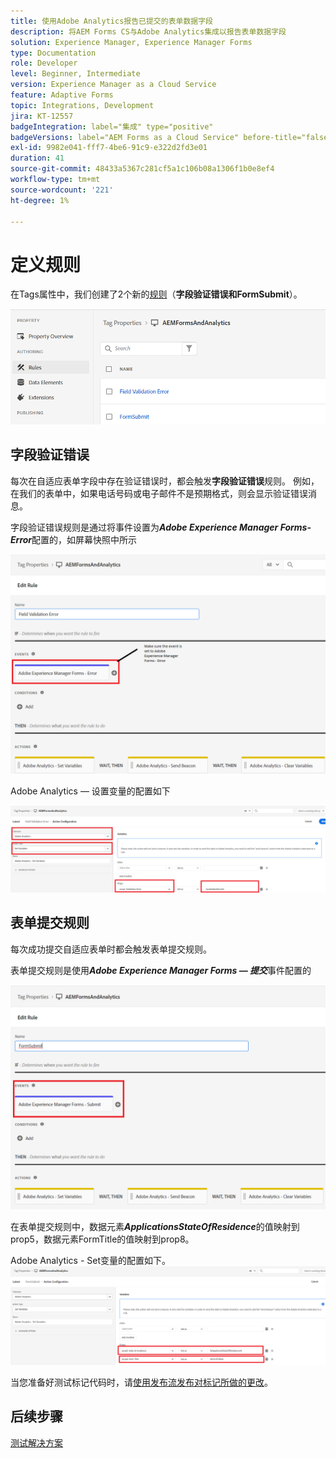 ```yaml
---
title: 使用Adobe Analytics报告已提交的表单数据字段
description: 将AEM Forms CS与Adobe Analytics集成以报告表单数据字段
solution: Experience Manager, Experience Manager Forms
type: Documentation
role: Developer
level: Beginner, Intermediate
version: Experience Manager as a Cloud Service
feature: Adaptive Forms
topic: Integrations, Development
jira: KT-12557
badgeIntegration: label="集成" type="positive"
badgeVersions: label="AEM Forms as a Cloud Service" before-title="false"
exl-id: 9982e041-fff7-4be6-91c9-e322d2fd3e01
duration: 41
source-git-commit: 48433a5367c281cf5a1c106b08a1306f1b0e8ef4
workflow-type: tm+mt
source-wordcount: '221'
ht-degree: 1%

---
```


# 定义规则

在Tags属性中，我们创建了2个新的[规则](https://experienceleague.adobe.com/docs/platform-learn/implement-in-websites/configure-tags/add-data-elements-rules.html?lang=zh-Hans)（**字段验证错误和FormSubmit**）。

![自适应表单](assets/rules.png)


## 字段验证错误

每次在自适应表单字段中存在验证错误时，都会触发&#x200B;**字段验证错误**&#x200B;规则。 例如，在我们的表单中，如果电话号码或电子邮件不是预期格式，则会显示验证错误消息。

字段验证错误规则是通过将事件设置为&#x200B;_&#x200B;**Adobe Experience Manager Forms-Error**&#x200B;_&#x200B;配置的，如屏幕快照中所示



![申请人 — 国家 — 居住地](assets/field_validation_error_rule.png)

Adobe Analytics — 设置变量的配置如下

![设置操作](assets/field_validation_action_rule.png)

## 表单提交规则

每次成功提交自适应表单时都会触发表单提交规则。

表单提交规则是使用&#x200B;_&#x200B;**Adobe Experience Manager Forms — 提交**&#x200B;_&#x200B;事件配置的

![表单提交规则](assets/form-submit-rule.png)

在表单提交规则中，数据元素&#x200B;_&#x200B;**ApplicationsStateOfResidence**&#x200B;_&#x200B;的值映射到prop5，数据元素FormTitle的值映射到prop8。

Adobe Analytics - Set变量的配置如下。
![form-submit-rule-set-variables](assets/form-submit-set-variable.png)

当您准备好测试标记代码时，请[使用发布流发布对标记所做的更改](https://experienceleague.adobe.com/docs/experience-platform/tags/publish/publishing-flow.html?lang=zh-Hans)。

## 后续步骤

[测试解决方案](./test.md)